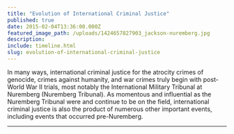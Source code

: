```yaml
---
title: "Evolution of International Criminal Justice"
published: true
date: 2015-02-04T13:36:00.000Z
featured_image_path: /uploads/1424657827903_jackson-nuremberg.jpg
description:
include: timeline.html
slug: evolution-of-international-criminal-justice
---
```


In many ways, international criminal justice for the atrocity crimes of genocide, crimes against humanity, and war crimes truly begin with post-World War II trials, most notably the International Military Tribunal at Nuremberg (Nuremberg Tribunal). As momentous and influential as the Nuremberg Tribunal were and continue to be on the field, international criminal justice is also the product of numerous other important events, including events that occurred pre-Nuremberg.

---
